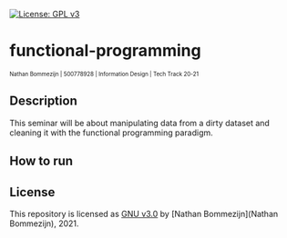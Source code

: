 [![License: GPL v3](https://img.shields.io/badge/License-GPLv3-blue.svg)](https://www.gnu.org/licenses/gpl-3.0)
# functional-programming
<sup><sub>Nathan Bommezijn | 500778928 | Information Design | Tech Track 20-21</sup></sub>

## Description
This seminar will be about manipulating data from a dirty dataset and cleaning it with the functional programming paradigm.
## How to run

## License
This repository is licensed as [GNU v3.0](https://github.com/bommezijn/functional-programming/blob/main/LICENSE) by [Nathan Bommezijn](Nathan Bommezijn), 2021.